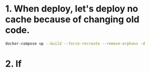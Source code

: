 # 1. When deploy, let's deploy no cache because of changing old code.
```bash
docker-compose up --build --force-recreate --remove-orphans -d 
```

# 2. If 